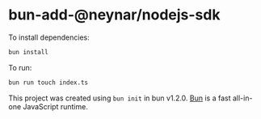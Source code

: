 # bun-add-@neynar/nodejs-sdk

To install dependencies:

```bash
bun install
```

To run:

```bash
bun run touch index.ts
```

This project was created using `bun init` in bun v1.2.0. [Bun](https://bun.sh) is a fast all-in-one JavaScript runtime.

